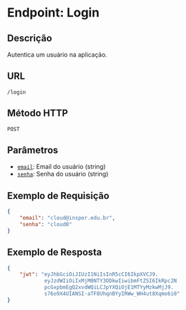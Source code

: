 # Endpoint: Login

## Descrição

Autentica um usuário na aplicação.

## URL

`/login`

## Método HTTP

`POST`

## Parâmetros

- [`email`](command:_github.copilot.openSymbolFromReferences?%5B%22%22%2C%5B%7B%22uri%22%3A%7B%22scheme%22%3A%22file%22%2C%22authority%22%3A%22%22%2C%22path%22%3A%22%2Fhome%2Ffernando%2F6%2Fcloud%2FAPIRest%2Fapp%2Fmain.py%22%2C%22query%22%3A%22%22%2C%22fragment%22%3A%22%22%7D%2C%22pos%22%3A%7B%22line%22%3A26%2C%22character%22%3A4%7D%7D%5D%2C%229a1fa8cb-7ff2-40b9-bea5-50498f3a6989%22%5D "Go to definition"): Email do usuário (string)
- [`senha`](command:_github.copilot.openSymbolFromReferences?%5B%22%22%2C%5B%7B%22uri%22%3A%7B%22scheme%22%3A%22file%22%2C%22authority%22%3A%22%22%2C%22path%22%3A%22%2Fhome%2Ffernando%2F6%2Fcloud%2FAPIRest%2Fapp%2Fmain.py%22%2C%22query%22%3A%22%22%2C%22fragment%22%3A%22%22%7D%2C%22pos%22%3A%7B%22line%22%3A27%2C%22character%22%3A4%7D%7D%5D%2C%229a1fa8cb-7ff2-40b9-bea5-50498f3a6989%22%5D "Go to definition"): Senha do usuário (string)

## Exemplo de Requisição

```json
{
    "email": "cloud@insper.edu.br",
    "senha": "cloud0"
}
```

## Exemplo de Resposta

```json
{
    "jwt": "eyJhbGciOiJIUzI1NiIsInR5cCI6IkpXVCJ9.
            eyJzdWIiOiIxMjM0NTY3ODkwIiwibmFtZSI6IkRpc2N
            pcGxpbmEgQ2xvdWQiLCJpYXQiOjE1MTYyMzkwMjJ9.
            s76o9X4UIANSI-aTF8UhqnBYyIRWw_WH4ut8Xqmo6i0"
}
```
